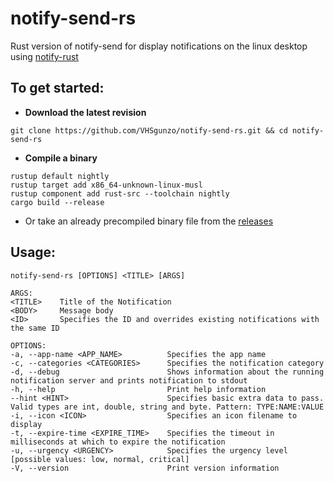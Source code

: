 # **notify-send-rs**

Rust version of notify-send for display notifications on the linux desktop using [notify-rust](https://docs.rs/notify-rust/)

## To get started:
* **Download the latest revision**
```
git clone https://github.com/VHSgunzo/notify-send-rs.git && cd notify-send-rs
```

* **Compile a binary**
```
rustup default nightly
rustup target add x86_64-unknown-linux-musl
rustup component add rust-src --toolchain nightly
cargo build --release
```
* Or take an already precompiled binary file from the [releases](https://github.com/VHSgunzo/notify-send-rs/releases)

## Usage:
```
notify-send-rs [OPTIONS] <TITLE> [ARGS]

ARGS:
<TITLE>    Title of the Notification
<BODY>     Message body
<ID>       Specifies the ID and overrides existing notifications with the same ID

OPTIONS:
-a, --app-name <APP_NAME>          Specifies the app name
-c, --categories <CATEGORIES>      Specifies the notification category
-d, --debug                        Shows information about the running notification server and prints notification to stdout
-h, --help                         Print help information
--hint <HINT>                      Specifies basic extra data to pass. Valid types are int, double, string and byte. Pattern: TYPE:NAME:VALUE
-i, --icon <ICON>                  Specifies an icon filename to display
-t, --expire-time <EXPIRE_TIME>    Specifies the timeout in milliseconds at which to expire the notification
-u, --urgency <URGENCY>            Specifies the urgency level [possible values: low, normal, critical]
-V, --version                      Print version information
```
